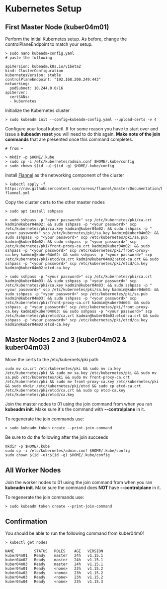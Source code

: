 # Kubernetes Setup

## First Master Node (kuber04m01)

Perform the initial Kubernetes setup. As before, change the controlPlaneEndpoint to match your setup.

```
> sudo nano kubeadm-config.yaml
# paste the following

apiVersion: kubeadm.k8s.io/v1beta2
kind: ClusterConfiguration
kubernetesVersion: stable
controlPlaneEndpoint: "192.168.200.249:443"
networking:
  podSubnet: 10.244.0.0/16
apiServer:
  certSANs:
  - kubernetes
```

Initialize the Kubernetes cluster
```
> sudo kubeadm init --config=kubeadm-config.yaml --upload-certs -v 4
```

Configure your local kubectl. If for some reason you have to start over and issue a **kubeadm reset** you will need to do this again. **Make note of the join commands** that are presented once this command completes.

```
# from ~

> mkdir -p $HOME/.kube
> sudo cp -i /etc/kubernetes/admin.conf $HOME/.kube/config
> sudo chown $(id -u):$(id -g) $HOME/.kube/config
```

Install [Flannel](https://coreos.com/flannel/docs/latest/) as the networking component of the cluster
```
> kubectl apply -f https://raw.githubusercontent.com/coreos/flannel/master/Documentation/kube-flannel.yml

```

Copy the cluster certs to the other master nodes
```
> sudo apt install sshpass

> sudo sshpass -p "<your password>" scp /etc/kubernetes/pki/ca.crt kadmin@kuber04m02: && sudo sshpass -p "<your password>" scp /etc/kubernetes/pki/ca.key kadmin@kuber04m02: && sudo sshpass -p "<your password>" scp /etc/kubernetes/pki/sa.key kadmin@kuber04m02: && sudo sshpass -p "<your password>" scp /etc/kubernetes/pki/sa.pub kadmin@kuber04m02: && sudo sshpass -p "<your password>" scp /etc/kubernetes/pki/front-proxy-ca.crt kadmin@kuber04m02: && sudo sshpass -p "<your password>" scp /etc/kubernetes/pki/front-proxy-ca.key kadmin@kuber04m02: && sudo sshpass -p "<your password>" scp /etc/kubernetes/pki/etcd/ca.crt kadmin@kuber04m02:etcd-ca.crt && sudo sshpass -p "<your password>" scp /etc/kubernetes/pki/etcd/ca.key kadmin@kuber04m02:etcd-ca.key

> sudo sshpass -p "<your password>" scp /etc/kubernetes/pki/ca.crt kadmin@kuber04m03: && sudo sshpass -p "<your password>" scp /etc/kubernetes/pki/ca.key kadmin@kuber04m03: && sudo sshpass -p "<your password>" scp /etc/kubernetes/pki/sa.key kadmin@kuber04m03: && sudo sshpass -p "<your password>" scp /etc/kubernetes/pki/sa.pub kadmin@kuber04m03: && sudo sshpass -p "<your password>" scp /etc/kubernetes/pki/front-proxy-ca.crt kadmin@kuber04m03: && sudo sshpass -p "<your password>" scp /etc/kubernetes/pki/front-proxy-ca.key kadmin@kuber04m03: && sudo sshpass -p "<your password>" scp /etc/kubernetes/pki/etcd/ca.crt kadmin@kuber04m03:etcd-ca.crt && sudo sshpass -p "<your password>" scp /etc/kubernetes/pki/etcd/ca.key kadmin@kuber04m03:etcd-ca.key
```

## Master Nodes 2 and 3 (kuber04m02 & kuber04m03)

Move the certs to the /etc/kubernets/pki path
```
sudo mv ca.crt /etc/kubernetes/pki && sudo mv ca.key /etc/kubernetes/pki && sudo mv sa.key /etc/kubernetes/pki && sudo mv sa.pub /etc/kubernetes/pki && sudo mv front-proxy-ca.crt /etc/kubernetes/pki && sudo mv front-proxy-ca.key /etc/kubernetes/pki && sudo mkdir /etc/kubernetes/pki/etcd && sudo cp etcd-ca.crt /etc/kubernetes/pki/etcd/ca.crt && sudo cp etcd-ca.key /etc/kubernetes/pki/etcd/ca.key
```

Join the master nodes to 01 using the join command from when you ran **kubeadm init**. Make sure it's the command with **--controlplane** in it.

To regenerate the join commands use:
```
> sudo kubeadm token create --print-join-command
```

Be sure to do the following after the join succeeds
```
mkdir -p $HOME/.kube
sudo cp -i /etc/kubernetes/admin.conf $HOME/.kube/config
sudo chown $(id -u):$(id -g) $HOME/.kube/config
```

## All Worker Nodes

Join the worker nodes to 01 using the join command from when you ran **kubeadm init**. Make sure the command does **NOT** have **--controlplane** in it.

To regenerate the join commands use:
```
> sudo kubeadm token create --print-join-command
```

## Confirmation

You should be able to run the following command from kuber04m01
```
> kubectl get nodes

NAME         STATUS   ROLES    AGE   VERSION
kuber04m01   Ready    master   24h   v1.15.1
kuber04m02   Ready    master   24h   v1.15.1
kuber04m03   Ready    master   24h   v1.15.1
kuber04w01   Ready    <none>   23h   v1.15.2
kuber04w02   Ready    <none>   23h   v1.15.2
kuber04w03   Ready    <none>   23h   v1.15.2
kuber04w04   Ready    <none>   23h   v1.15.3
```
